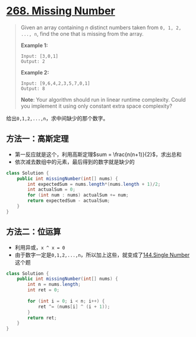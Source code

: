 # [268. Missing Number][1]

> Given an array containing *n* distinct numbers taken from `0, 1, 2, ..., n`, find the one that is missing from the array.
>
> **Example 1:**
>
> ```
> Input: [3,0,1]
> Output: 2
> ```
>
> **Example 2:**
>
> ```
> Input: [9,6,4,2,3,5,7,0,1]
> Output: 8
> ```
>
> **Note**:
> Your algorithm should run in linear runtime complexity. Could you implement it using only constant extra space complexity?



给出`0,1,2,...,n`，求中间缺少的那个数字。



## 方法一：高斯定理

* 第一反应就是这个，利用高斯定理$sum = \frac{n(n+1)}{2}$，求出总和
* 依次减去数组中的元素，最后得到的数字就是缺少的

```java
class Solution {
    public int missingNumber(int[] nums) {
        int expectedSum = nums.length*(nums.length + 1)/2;
        int actualSum = 0;
        for (int num : nums) actualSum += num;
        return expectedSum - actualSum;
    }
}
```



## 方法二：位运算

* 利用异或，`x ^ x = 0`
* 由于数字一定是`0,1,2,...,n`，所以加上这些，就变成了[144.Single Number](./144.Single%20Number.md)这个题

```java
class Solution {
    public int missingNumber(int[] nums) {
        int n = nums.length;
        int ret = 0;
        
        for (int i = 0; i < n; i++) {
            ret ^= (nums[i] ^ (i + 1));
        }
        return ret;
    }
}
```















[1]:https://leetcode.com/problems/missing-number/